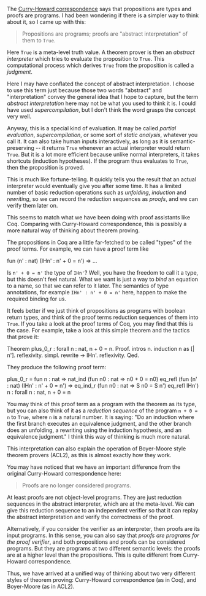 <span>The</span> [Curry-Howard correspondence](http://en.wikipedia.org/wiki/Curry%E2%80%93Howard_correspondence) <span>says that propositions are types and proofs are programs. I had been wondering if there is a simpler way to think about it, so I came up with this:</span>

> <span>Propositions are programs; proofs are "abstract interpretation" of them to</span> `True`<span>.</span>

<span>Here</span> `True` <span>is a meta-level truth value. A theorem prover is then an</span> _abstract interpreter_ <span>which tries to evaluate the proposition to</span> `True`<span>. This computational process which derives</span> `True` <span>from the proposition is called a</span> _judgment_<span>.</span>

<span>Here I may have conflated the concept of abstract interpretation. I choose to use this term just because those two words "abstract" and "interpretation" convey the general idea that I hope to capture, but the term</span> _abstract interpretation_ <span>here may not be what you used to think it is. I could have used</span> _supercompilation_<span>, but I don't think the word grasps the concept very well.</span>

<span>Anyway, this is a special kind of evaluation. It may be called</span> _partial evaluation_<span>,</span> _supercompilation_<span>, or some sort of</span> _static analysis_<span>, whatever you call it. It can also take human inputs interactively, as long as it is semantic-preserving -- it returns</span> `True` <span>whenever an actual interpreter would return</span> `True`<span>. But it is a lot more efficient because unlike normal interpreters, it takes shortcuts (induction hypotheses). If the program thus evaluates to</span> `True`<span>, then the proposition is proved.</span>

<span>This is much like fortune-telling. It quickly tells you the result that an actual interpreter would eventually give you after some time. It has a limited number of basic reduction operations such as</span> _unfolding_<span>,</span> _induction_ <span>and</span> _rewriting_<span>, so we can record the reduction sequences as</span> _proofs_<span>, and we can verify them later on.</span>

This seems to match what we have been doing with proof assistants like Coq. Comparing with Curry-Howard correspondence, this is possibly a more natural way of thinking about theorem proving.

The propositions in Coq are a little far-fetched to be called "types" of the proof terms. For example, we can have a proof term like

fun (n' : nat) (IHn' : n' + 0 = n') => ...

<span>Is</span> `n' + 0 = n'` <span>the type of</span> `IHn'`<span>? Well, you have the freedom to call it a type, but this doesn't feel natural. What we want is just a way to</span> _bind_ <span>an equation to a name, so that we can refer to it later. The semantics of type annotations, for example</span> `IHn' : n' + 0 = n'` <span>here, happen to make the required binding for us.</span>

<span>It feels better if we just think of propositions as programs with boolean return types, and think of the proof terms reduction sequences of them into</span> `True`<span>. If you take a look at the proof terms of Coq, you may find that this is the case. For example, take a look at this simple theorem and the tactics that prove it:</span>

Theorem plus_0_r : forall n : nat, n + 0 = n.
Proof.
intros n. induction n as [| n'].
reflexivity.
simpl. rewrite -> IHn'. reflexivity.  Qed.

They produce the following proof term:

plus_0_r =
fun n : nat =>
nat_ind (fun n0 : nat => n0 + 0 = n0) eq_refl
(fun (n' : nat) (IHn' : n' + 0 = n') =>
eq_ind_r (fun n0 : nat => S n0 = S n') eq_refl IHn') n
: forall n : nat, n + 0 = n

<span>You may think of this proof term as a program with the theorem as its type, but you can also think of it as a</span> _reduction sequence_ <span>of the program</span> `n + 0 = n` <span>to</span> `True`<span>, where</span> `n` <span>is a natural number. It is saying: "Do an induction where the first branch executes an equivalence judgment, and the other branch does an unfolding, a rewriting using the induction hypothesis, and an equivalence judgment." I think this way of thinking is much more natural.</span>

This interpretation can also explain the operation of Boyer-Moore style theorem provers (ACL2), as this is almost exactly how they work.

You may have noticed that we have an important difference from the original Curry-Howard correspondence here:

> Proofs are no longer considered programs.

At least proofs are not object-level programs. They are just reduction sequences in the abstract interpreter, which are at the meta-level. We can give this reduction sequence to an independent verifier so that it can replay the abstract interpretation and verify the correctness of the proof.

<span>Alternatively, if you consider the verifier as an interpreter, then proofs are its input programs. In this sense, you can also say that</span> _proofs are programs for the proof verifier_<span>, and both propositions and proofs can be considered programs. But they are programs at two different semantic levels: the proofs are at a higher level than the propositions. This is quite different from Curry-Howard correspondence.</span>

Thus, we have arrived at a unified way of thinking about two very different styles of theorem proving: Curry-Howard correspondence (as in Coq), and Boyer-Moore (as in ACL2).
